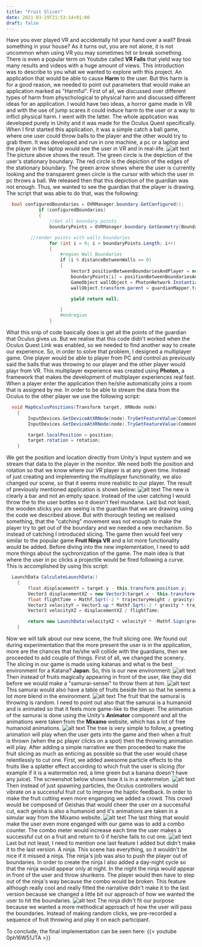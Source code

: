 ```yaml
---
title: "Fruit Slicer"
date: 2021-03-29T21:53:14+01:00
draft: false
---
```


Have you ever played VR and accidentally hit your hand over a wall? Break something in your house?
As it turns out, you are not alone, it is not uncommon when using VR you may sometimes hit or break something. There is even a popular term on Youtube called **VR Fails** that yield way too many results and videos with a huge amount of views.
This introduction was to describe to you what we wanted to explore with this project. An application that would be able to cause **Harm** to the user.
But this harm is for a good reason, we needed to point out parameters that would make an application marked as "Harmful".
First of all, we discussed over different types of harm from physchological to physical harm and discussed different ideas for an application.
I would have two ideas, a horror game made in VR and with the use of jump scares it could induce harm to the user or a way to inflict physical harm. I went with the latter.
The whole application was developed purely in Unity and it was made for the Oculus Quest specifically.
When I first started this application, it was a simple catch a ball game, where one user could throw balls to the player and the other would try to grab them.
It was developed and run in one machine, a pc or a laptop and the player in the laptop would see the user in VR and in real-life.
![alt text](https://raw.githubusercontent.com/petrosKon/Kontrazis/master/static/images/Catch-A-Ball%20Game%20Simple.PNG)
The picture above shows the result. The green circle is the depiction of the user's stationary boundary. The red circle is the depiction of the edges of the stationary boundary. The green arrow shows where the user is currently looking and the transparent green circle is the cursor with which the user in pc throws a ball.
We released then that this depiction of the guardian was not enough. Thus, we wanted to see the guardian that the player is drawing.
The script that was able to do that, was the following:
```C#
  bool configuredBoundaries = OVRManager.boundary.GetConfigured();
            if (configuredBoundaries)
            {
                //Get all boundary points
                boundaryPoints = OVRManager.boundary.GetGeometry(BoundaryType.OuterBoundary);

		 //render points with walls boundaries
                for (int i = 0; i < boundaryPoints.Length; i++)
                {
                    #region Wall Boundaries
                    if (i % distanceBetweenWalls == 0)
                    {
                        Vector3 positionBetweenBoundariesAndPlayer = new Vector3(boundaryPoints[i].x + spawnedVRPlayer.transform.position.x, 1f, boundaryPoints[i].z + spawnedVRPlayer.transform.position.z);
                        boundaryPoints[i] = positionBetweenBoundariesAndPlayer;
                        GameObject wallObject = PhotonNetwork.Instantiate("Wall Object", boundaryPoints[i], Quaternion.identity) as GameObject;
                        wallObject.transform.parent = guardianMapper.transform;

                        yield return null;

                    }
                    #endregion
                }
```
What this snip of code basically does is get all the points of the guardian that Oculus gives us. But we realise that this code didn't worked when the Oculus Quest Link was enabled, so we needed to find another way to create our experience. 
So, in order to solve that problem, I designed a multiplayer game. One player would be able to player from PC and control as previously said the balls that was throwing to our player and the other player would playr from VR.
This multiplayer experience was created using **Photon**, a framework that makes the development of multiplayer experiences real fast.
When a player enter the application then he/she automatically joins a room that is assigned by me. In order to be able to stream the data from the Oculus to the other player we use the following script:
```C#
  void MapOculusPositions(Transform target, XRNode node)
    {
        InputDevices.GetDeviceAtXRNode(node).TryGetFeatureValue(CommonUsages.devicePosition, out Vector3 position);
        InputDevices.GetDeviceAtXRNode(node).TryGetFeatureValue(CommonUsages.deviceRotation, out Quaternion rotation);

        target.localPosition = position;
        target.rotation = rotation;
    }
```
We get the position and location directly from Unity's Input system and we stream that data to the player in the monitor. We need both the position and rotation so that we know where our VR player is at any given time.
Instead of just creating and implementing the multiplayer functionality, we also changed our scene, so that it seems more realistic to our player.
The result of previously mentioned application is shown below:
![alt text](https://raw.githubusercontent.com/petrosKon/Kontrazis/master/static/images/Catch-A-Bottle.PNG)
The new is clearly a bar and not an empty space. Instead of the user catching I would throw the to the user bottles so it doesn't feel mundane. Last but not least, the wooden sticks you are seeing is the guardian that we are drawing using the code we described above.
But with thorough testing we realised something, that the "catching" movement was not enough to make the player try to get out of the boundary and we needed a new mechanism.
So instead of catching I introduced slicing. The game then would feel very similar to the popular game **Fruit Ninja VR** and a lot more functionality would be added.
Before diving into the new implementation, I need to add more things about the sychronization of the game. The main idea is that where the user in pc clicks a projectile would be fired following a curve. This is accomplished by using this script:
```C#
  LaunchData CalculateLaunchData()
    {
        float displacementY = target.y - this.transform.position.y;
        Vector3 displacementXZ = new Vector3(target.x - this.transform.position.x, 0, target.z - this.transform.position.z);
        float flightTime = Mathf.Sqrt(-2 * trajectoryHeight / gravity) + Mathf.Sqrt(2 * (displacementY - trajectoryHeight) / gravity);
        Vector3 velocityY = Vector3.up * Mathf.Sqrt(-2 * gravity * trajectoryHeight);
        Vector3 velocityXZ = displacementXZ / flightTime;

        return new LaunchData(velocityXZ + velocityY * -Mathf.Sign(gravity), flightTime);
    }
```
Now we will talk about our new scene, the fruit slicing one. We found out during experimentation that the more present the user is in the application, more are the chances that he/she will collide with the guardians, then we proceeded to add couple of things.
First of all, we changed the scenery. The slicing in our game is made using katanas and what is the best environment for a Katana? **Japan**. So, this is our new environment:
![alt text](https://raw.githubusercontent.com/petrosKon/Kontrazis/master/static/images/Fruit%20Ninja%20-%20Environment.PNG)
Then instead of fruits magically appearing in front of the user, like they did before we would make a "samurai-sensei" to throw them at him.
![alt text](https://raw.githubusercontent.com/petrosKon/Kontrazis/master/static/images/Fruit%20Ninja%20-%20Samurai.PNG)
This samurai would also have a table of fruits beside him so that he seems a lot more blend in the environment.
![alt text](https://raw.githubusercontent.com/petrosKon/Kontrazis/master/static/images/Fruit%20Ninja%20-%20Samurai%20%2B%20Table%20of%20fruits.PNG)
The fruit that the samurai is throwing is random. I need to point out also that the samurai is a humanoid and is animated so that it feels more game-like to the player.
The animation of the samurai is done using the Unity's **Animator** component and all the animations were taken from the **Mixamo** website, which has a lot of free humanoid animations.
![alt text](https://raw.githubusercontent.com/petrosKon/Kontrazis/master/static/images/Fruit%20Ninja%20-%20Samurai%20Animation%20Tree.PNG)
The tree is very simple to follow, a greeting animation will play when the user gets into the game and then when a fruit is thrown (when the pc player clicks on a spot) then the throwing animation will play.
After adding a simple narrative we then proceeded to make the fruit slicing as much as enticing as possible so that the user would chase relentlessly to cut one.
First, we added awesome particle effects to the fruits like a splatter effect according to which fruit the user is slicing (for example if it is a watermelon red, a lime green but a banana doesn't have any juice). The screenshot below shows how it is in a watermelon.
![alt text](https://raw.githubusercontent.com/petrosKon/Kontrazis/master/static/images/Fruit%20Ninja%20-%20Watermelon%20Particle%20Effects.PNG)
Then instead of just spawning particles, the Oculus controllers would vibrate on a successful fruit cut to improve the haptic feedback.
In order to make the fruit cutting even more enganging we added a crowd. This crowd would be composed of Geishas that would cheer the user on a successful cut, each geisha is also a humanoid and it's animations are taken in a simular way from the Mixamo website.
![alt text](https://raw.githubusercontent.com/petrosKon/Kontrazis/master/static/images/Fruit%20Ninja%20-%20Geishas.PNG)
The last thing that would make the user even more enganged with our game was to add a combo counter. The combo meter would increase each time the user makes a successful cut on a fruit and return to 0 if he/she fails to cut one.
![alt text](https://raw.githubusercontent.com/petrosKon/Kontrazis/master/static/images/Fruit%20Ninja%20-%20Combo%20Counter.PNG)
Last but not least, I need to mention one last feature I added but didn't make it to the last version. A ninja. This scene has everything, so it wouldn't be nice if it missed a ninja. The ninja's job was also to push the player out of boundaries.
In order to create the ninja I also added a day-night cycle so that the ninja would appear only at night.
In the night the ninja would appear in front of the user and throw shurikens. The player would then have to step out of the ninja's way because the combo would be broken. This feature although really cool and really fitted the narrative didn't make it to the last version because we changed a little bit our approach of how we wanted the user to hit the boundaries.
![alt text](https://raw.githubusercontent.com/petrosKon/Kontrazis/master/static/images/Fruit%20Ninja%20-%20Ninja.PNG)
The ninja didn't fit our purpose because we wanted a more methodical approach of how the user will pass the boundaries. Instead of making random clicks, we pre-recorded a sequence of fruit throwing and play it on each participant.

To conclude, the final implementation can be seen here: 
{{< youtube 0ph16W51JTA >}}






